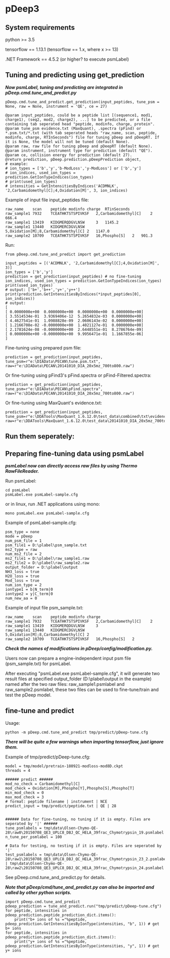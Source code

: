 # pDeep3

## System requirements
python >= 3.5

tensorflow == 1.13.1 (tensorflow == 1.x, where x >= 13)

.NET Framework == 4.5.2 (or higher? to execute psmLabel)

## Tuning and predicting using get_prediction
***Now psmLabel, tuning and predicting are integrated in pDeep.cmd.tune_and_predict.py***
```
pDeep.cmd.tune_and_predict.get_prediction(input_peptides, tune_psm = None, raw = None, instrument = 'QE', ce = 27)

@param input_peptides, could be a peptide list [(sequence1, mod1, charge1), (seq2, mod2, charge2), ...] to be predicted, or a file containing tab seperated head "peptide, modinfo, charge, protein".
@param tune_psm evidence.txt (MaxQuant), .spectra (pFind) or *.psm.txt/*.txt (with tab seperated heads "raw_name, scan, peptide, modinfo, charge, RTInSeconds") file for tuning pDeep and pDeepRT. If it is None, the model will not be tuned (default None).
@param raw, raw file for tuning pDeep and pDeepRT (default None).
@param instrument, instrument type for prediction (default "QE").
@param ce, collision energy for prediction (default 27).
@return prediction, pDeep.prediction.pDeepPrediction object, 
# example: 
# ion_types = ['b','y','b-ModLoss','y-ModLoss'] or ['b','y']
# ion_indices, used_ion_types = prediction.GetIonTypeIndices(ion_types)
# print(used_ion_types)
# intensities = GetIntensitiesByIndices('ACDMNLK', '2,Carbamidomethyl[C];4,Oxidation[M]', 3, ion_indices)
```

Example of input file input_peptides file:
```
raw_name	scan	peptide	modinfo	charge	RTinSeconds
raw_sample1	7932	TCEATHKTSTSPIVKSF	2,Carbamidomethyl[C]	2	666.4
raw_sample1	13419	KIDGMERQDGVLNSW		3	1145.2
raw_sample1	13440	KIDGMERCDGVLNSW	5,Oxidation[M];8,Carbamidomethyl[C]	2	1147.0
raw_sample2	10709	TCEATHKTSTSPIVKSF	16,Phospho[S]	2	901.3
```

Run:
```
from pDeep.cmd.tune_and_predict import get_prediction

input_peptides = [('ACDMNLK', '2,Carbamidomethyl[C];4,Oxidation[M]', 3)]
ion_types = ['b','y']
prediction = get_prediction(input_peptides) # no fine-tuning
ion_indices, used_ion_types = prediction.GetIonTypeIndices(ion_types)
print(used_ion_types) 
# output: ['b+','b++','y+','y++']
print(prediction.GetIntensitiesByIndices(*input_peptides[0], ion_indices))
# output: 
[
[ 0.0000000e+00  0.0000000e+00  0.0000000e+00  0.0000000e+00]
[ 3.5514534e-01  3.9369406e-12  5.2654832e-03  0.0000000e+00]
[ 4.4627541e-01  1.0988828e-09  2.0606143e-02  0.0000000e+00]
[ 1.2166708e-02 -0.0000000e+00  1.4021127e-01  0.0000000e+00]
[ 2.1781624e-08 -0.0000000e+00  2.6448551e-01  8.2786764e-09]
[ 0.0000000e+00 -0.0000000e+00  9.9956471e-01  1.1667855e-06]
]
```

Fine-tuning using prepared psm file:
```
prediction = get_prediction(input_peptides, tune_psm=r"e:\DIAData\PECAN\tune.psm.txt", raw=r"e:\DIAData\PECAN\20141010_DIA_20x5mz_700to800.raw")
```

Or fine-tuning using pFind3's pFind.spectra or pFind-Filtered.spectra:
```
prediction = get_prediction(input_peptides, tune_psm=r"e:\DIAData\PECAN\pFind.spectra", raw=r"e:\DIAData\PECAN\20141010_DIA_20x5mz_700to800.raw")
```

Or fine-tuning using MaxQuant's evidence.txt:
```
prediction = get_prediction(input_peptides, tune_psm=r"e:\DDATools\MaxQuant_1.6.12.0\test_data\combined\txt\evidence.txt", raw=r"e:\DDATools\MaxQuant_1.6.12.0\test_data\20141010_DIA_20x5mz_700to800.raw")
```


## Run them seperately:

## Preparing fine-tuning data using psmLabel
***psmLabel now can directly access raw files by using Thermo RawFileReader.***

Run psmLabel:
```
cd psmLabel
psmLabel.exe psmLabel-sample.cfg
```
or in linux, run .NET applications using mono:
```
mono psmLabel.exe psmLabel-sample.cfg
```

Example of psmLabel-sample.cfg:
```
psm_type = none
mode = pDeep
num_psm_file = 1
psm_file1 = D:\plabel\psm_sample.txt
ms2_type = raw
num_ms2_file = 2
ms2_file1 = D:\plabel\raw_sample1.raw
ms2_file2 = D:\plabel\raw_sample2.raw
output_folder = D:\plabel\output
NH3_loss = true
H2O_loss = true
Mod_loss = true
num_ion_type = 2
iontype1 = b|N_term|0
iontype2 = y|C_term|0
num_new_aa = 0
```
Example of input file psm_sample.txt:
```
raw_name	scan	peptide	modinfo	charge
raw_sample1	7932	TCEATHKTSTSPIVKSF	2,Carbamidomethyl[C]	2
raw_sample1	13419	KIDGMERQDGVLNSW		3
raw_sample1	13440	KIDGMERCDGVLNSW	5,Oxidation[M];8,Carbamidomethyl[C]	2
raw_sample2	10709	TCEATHKTSTSPIVKSF	16,Phospho[S]	2
```
***Check the names of modifications in pDeep/config/modification.py.***

Users now can prepare a engine-independent input psm file (psm_sample.txt) for psmLabel.

After executing "psmLabel.exe psmLabel-sample.cfg", it will generate two result files at specified output_folder (D:\plabel\output in the example) named after the two raw files: raw_sample1.psmlabel and raw_sample2.psmlabel, these two files can be used to fine-tune/train and test the pDeep model.

## fine-tune and predict
Usage:
```
python -m pDeep.cmd.tune_and_predict tmp/predict/pDeep-tune.cfg
```
***There will be quite a few warnings when importing tensorflow, just ignore them.***

Example of tmp/predict/pDeep-tune.cfg:
```
model = tmp/model/pretrain-180921-modloss-mod8D.ckpt
threads = 4

###### predict ######
mod_no_check = Carbamidomethyl[C]
mod_check = Oxidation[M],Phospho[Y],Phospho[S],Phospho[T]
min_mod_check = 0
max_mod_check = 3
# format: peptide filename | instrument | NCE
predict_input = tmp/predict/peptide.txt | QE | 28


###### Data for fine-tuning, no tuning if it is empty. Files are seperated by '|' ######
tune_psmlabels = tmp\data\Olsen-Chymo-QE-28\raw0\20150708_QE3_UPLC8_DBJ_QC_HELA_39frac_Chymotrypsin_19.psmlabel
n_tune_per_psmlabel = 100

# Data for testing, no testing if it is empty. Files are seperated by '|'
test_psmlabels = tmp\data\Olsen-Chymo-QE-28\raw1\20150708_QE3_UPLC8_DBJ_QC_HELA_39frac_Chymotrypsin_23_2.psmlabel | tmp\data\Olsen-Chymo-QE-28\raw2\20150708_QE3_UPLC8_DBJ_QC_HELA_39frac_Chymotrypsin_24.psmlabel
```

See pDeep.cmd.tune_and_predict.py for details.

***Note that pDeep/cmd/tune_and_predict.py can also be imported and called by other python scripts.***
```
import pDeep.cmd.tune_and_predict
pdeep_prediction = tune_and_predict.run("tmp/predict/pDeep-tune.cfg")
for peptide, intensities in pdeep_prediction.peptide_prediction_dict.items():
    print("b+ ions of %s ="%peptide, pdeep_prediction.GetIntensitiesByIonType(intensities, "b", 1)) # get b+ ions
for peptide, intensities in pdeep_prediction.peptide_prediction_dict.items():
    print("y+ ions of %s ="%peptide, pdeep_prediction.GetIntensitiesByIonType(intensities, "y", 1)) # get y+ ions
```
